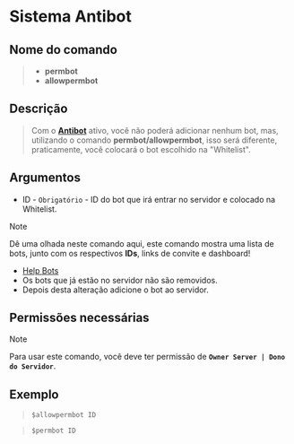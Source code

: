 # Sistema Antibot

## Nome do comando
> * **permbot**
> * **allowpermbot**

## Descrição
> Com o [**Antibot**](antibot.md) ativo, você não poderá adicionar nenhum bot, mas, utilizando o comando **permbot/allowpermbot**, isso será diferente, praticamente, você colocará o bot escolhido na "Whitelist".

## Argumentos
- ID - `Obrigatório` - ID do bot que irá entrar no servidor e colocado na Whitelist.

> [!NOTE]
> Dê uma olhada neste comando aqui, este comando mostra uma lista de bots, junto com os respectivos **IDs**, links de convite e dashboard!
> * [Help Bots](helpbots.md)
> * Os bots que já estão no servidor não são removidos.
> * Depois desta alteração adicione o bot ao servidor.

## Permissões necessárias
> [!NOTE]
> Para usar este comando, você deve ter permissão de **`Owner Server | Dono do Servidor`**.

## Exemplo
> `$allowpermbot ID`

> `$permbot ID`
